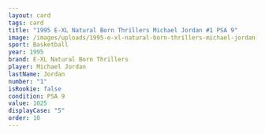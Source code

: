 ```yaml
---
layout: card
tags: card
title: "1995 E-XL Natural Born Thrillers Michael Jordan #1 PSA 9"
image: /images/uploads/1995-e-xl-natural-born-thrillers-michael-jordan-9.webp
sport: Basketball
year: 1995
brand: E-XL Natural Born Thrillers
player: Michael Jordan
lastName: Jordan
number: "1"
isRookie: false
condition: PSA 9
value: 1025
displayCase: "5"
order: 10
---
```

